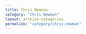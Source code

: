 ```yaml
---
title: Chris Newman
category: "Chris Newman"
layout: archive-categories
permalink: "category/chris-newman"
---
```

